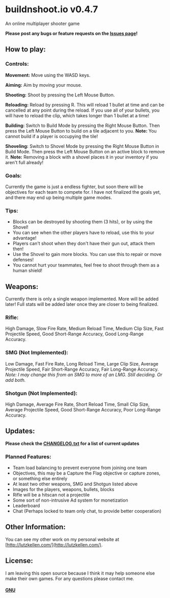 # buildnshoot.io v0.4.7
An online multiplayer shooter game

**Please post any bugs or feature requests on the [Issues page](https://github.com/crkellen/bands/issues)!**

## How to play:
### Controls:
**Movement:** Move using the WASD keys.

**Aiming:** Aim by moving your mouse.

**Shooting:** Shoot by pressing the Left Mouse Button.

**Reloading:** Reload by pressing R. This will reload 1 bullet at time and can be cancelled at any point during the reload. If you use all of your bullets, you will have to reload the clip, which takes longer than 1 bullet at a time!

**Building:** Switch to Build Mode by pressing the Right Mouse Button. Then press the Left Mouse Button to build on a tile adjacent to you. **Note:** You cannot build if a player is occupying the tile!

**Shoveling:** Switch to Shovel Mode by pressing the Right Mouse Button in Build Mode. Then press the Left Mouse Button on an active block to remove it. **Note:** Removing a block with a shovel places it in your inventory if you aren't full already!

### Goals:
Currently the game is just a endless fighter, but soon there will be objectives for each team to compete for. I have not finalized the goals yet, and there may end up being multiple game modes.

### Tips:
- Blocks can be destroyed by shooting them (3 hits), or by using the Shovel! 
- You can see when the other players have to reload, use this to your advantage!
- Players can't shoot when they don't have their gun out, attack them then!
- Use the Shovel to gain more blocks. You can use this to repair or move defenses!
- You cannot hurt your teammates, feel free to shoot through them as a human shield!

## Weapons:
Currently there is only a single weapon implemented. More will be added later! Full stats will be added later once they are closer to being finalized.

### Rifle:
High Damage, Slow Fire Rate, Medium Reload Time, Medium Clip Size, Fast Projectile Speed, Good Short-Range Accuracy, Good Long-Range Accuracy.

### SMG (Not Implemented):
Low Damage, Fast Fire Rate, Long Reload Time, Large Clip Size, Average Projectile Speed, Fair Short-Range Accuracy, Fair Long-Range Accuracy.
*Note: I may change this from an SMG to more of an LMG. Still deciding. Or add both.*

### Shotgun (Not Implemented):
High Damage, Average Fire Rate, Short Reload Time, Small Clip Size, Average Projectile Speed, Good Short-Range Accuracy, Poor Long-Range Accuracy.

## Updates:
**Please check the [CHANGELOG.txt](CHANGELOG.txt) for a list of current updates**

### Planned Features:
- Team load balancing to prevent everyone from joining one team
- Objectives, this may be a Capture the Flag objective or capture zones, or something else entirely
- At least two other weapons, SMG and Shotgun listed above
- Images for the players, weapons, bullets, blocks
- Rifle will be a hitscan not a projectile
- Some sort of non-intrusive Ad system for monetization
- Leaderboard
- Chat (Perhaps locked to team only chat, to provide better cooperation)

## Other Information:
You can see my other work on my personal website at [http://lutzkellen.com/](http://lutzkellen.com/).

## License:
I am leaving this open source because I think it may help someone else make their own games.
For any questions please contact me.

#### [GNU](LICENSE.md)

